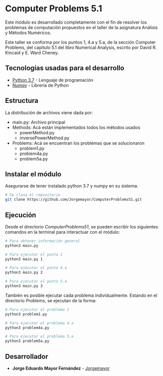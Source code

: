# Computer Problems 5.1

Este módulo es desarrollado completamente con el fin de resolver los problemas de computación propuestos en el taller de la asignatura Análisis y Métodos Numéricos.

Este taller se conforma por los puntos 1, 4.a y 5.a, de la sección Computer Problems, del capítulo 5.1 del libro Numerical Analysis, escrito por David R. Kincaid y E. Ward Cheney.

## Tecnologías usadas para el desarrollo

* [Python 3.7](python.org) - Lenguaje de programación
* [Numpy](numpy.org) - Librería de Python

## Estructura

La distribución de archivos viene dada por:

* main.py: Archivo principal
* Methods: Acá están implementados todos los métodos usados
	- powerMethod.py
	- inversePowerMethod.py
* Problems: Acá se encuentran los problemas que se solucionaron
	- problem1.py
	- problem4a.py
	- problem5a.py

## Instalar el módulo

Asegurarse de tener instalado python 3.7 y numpy en su sistema.

```bash
# Se clona el repositorio
git clone https://github.com/Jorgemayor/ComputerProblems51.git
```

## Ejecución

Desde el directorio *ComputerProblems51*, se pueden escribir los siguientes comandos en la terminal para interactuar con el módulo:

```bash
# Para obtener información general
python3 main.py

# Para ejecutar el punto 1
python3 main.py 1

# Para ejecutar el punto 4.a
python3 main.py 2

# Para ejecutar el punto 5.a
python3 main.py 3
```

También es posible ejecutar cada problema individualmente. Estando en el directorio *Problems*, se ejecutan de la forma:

```bash
# Para ejecutar el problema 1
python3 problem1.py

# Para ejecutar el problema 4.a
python3 problem4a.py

# Para ejecutar el problema 5.a
python3 problem5a.py
```

## Desarrollador

* **Jorge Eduardo Mayor Fernández** - [Jorgemayor](github.com/Jorgemayor)
